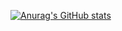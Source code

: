 [![Anurag's GitHub stats](https://github-readme-stats.vercel.app/api?username=Xu-Ruilin)](https://github.com/anuraghazra/github-readme-stats)
